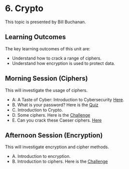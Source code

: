 # 6. Crypto
This topic is presented by Bill Buchanan.

## Learning Outcomes
The key learning outcomes of this unit are:

* Understand how to crack a range of ciphers.
* Understand how encryption is used to protect data.

## Morning Session (Ciphers)
This will investigate the usage of ciphers.

* A: A Taste of Cyber: Introduction to Cybersecurity [Here](https://www.dropbox.com/s/25l7g0s3ueps0x1/neuro_crypto01.pptx?dl=0).
* B. What is your password? Here is the [Quiz](https://www.menti.com/453d44h63a)
* C. Introduction to Crypto. 
* D. Some ciphers. Here is the [Challenge](https://github.com/billbuchanan/taste_of_cyber/blob/master/04_crypto/quizzes/cipher_quiz_final.docx?raw=true)
* E. Can you crack these Caeser ciphers. [Here](http://asecuritysite.com/tests/tests?sortBy=caesar)

## Afternoon Session (Encryption)
This will investigate encryption and cipher methods.

* A. Introduction to encryption.
* B. Introduction to ciphers. Here is the [Challenge](https://asecuritysite.com/challenges")
